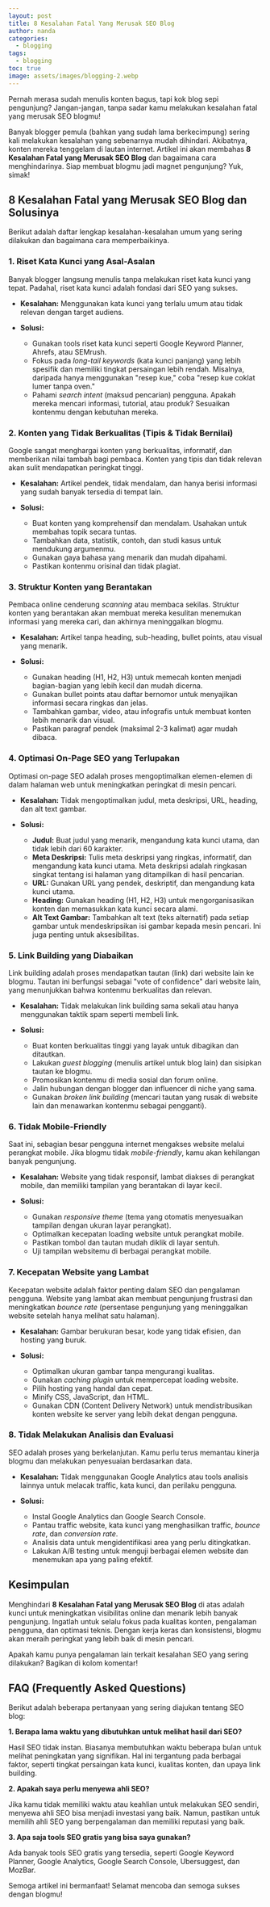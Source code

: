 ```yaml
---
layout: post
title: 8 Kesalahan Fatal Yang Merusak SEO Blog
author: nanda
categories:
  - blogging
tags:
  - blogging
toc: true
image: assets/images/blogging-2.webp
---
```



Pernah merasa sudah menulis konten bagus, tapi kok blog sepi pengunjung? Jangan-jangan, tanpa sadar kamu melakukan kesalahan fatal yang merusak SEO blogmu!

Banyak blogger pemula (bahkan yang sudah lama berkecimpung) sering kali melakukan kesalahan yang sebenarnya mudah dihindari. Akibatnya, konten mereka tenggelam di lautan internet. Artikel ini akan membahas **8 Kesalahan Fatal yang Merusak SEO Blog** dan bagaimana cara menghindarinya. Siap membuat blogmu jadi magnet pengunjung? Yuk, simak!

## 8 Kesalahan Fatal yang Merusak SEO Blog dan Solusinya

Berikut adalah daftar lengkap kesalahan-kesalahan umum yang sering dilakukan dan bagaimana cara memperbaikinya.

### 1\. Riset Kata Kunci yang Asal-Asalan

Banyak blogger langsung menulis tanpa melakukan riset kata kunci yang tepat. Padahal, riset kata kunci adalah fondasi dari SEO yang sukses.

- **Kesalahan:** Menggunakan kata kunci yang terlalu umum atau tidak relevan dengan target audiens.
    
- **Solusi:**
    
    - Gunakan tools riset kata kunci seperti Google Keyword Planner, Ahrefs, atau SEMrush.
    - Fokus pada _long-tail keywords_ (kata kunci panjang) yang lebih spesifik dan memiliki tingkat persaingan lebih rendah. Misalnya, daripada hanya menggunakan "resep kue," coba "resep kue coklat lumer tanpa oven."
    - Pahami _search intent_ (maksud pencarian) pengguna. Apakah mereka mencari informasi, tutorial, atau produk? Sesuaikan kontenmu dengan kebutuhan mereka.

### 2\. Konten yang Tidak Berkualitas (Tipis & Tidak Bernilai)

Google sangat menghargai konten yang berkualitas, informatif, dan memberikan nilai tambah bagi pembaca. Konten yang tipis dan tidak relevan akan sulit mendapatkan peringkat tinggi.

- **Kesalahan:** Artikel pendek, tidak mendalam, dan hanya berisi informasi yang sudah banyak tersedia di tempat lain.
    
- **Solusi:**
    
    - Buat konten yang komprehensif dan mendalam. Usahakan untuk membahas topik secara tuntas.
    - Tambahkan data, statistik, contoh, dan studi kasus untuk mendukung argumenmu.
    - Gunakan gaya bahasa yang menarik dan mudah dipahami.
    - Pastikan kontenmu orisinal dan tidak plagiat.

### 3\. Struktur Konten yang Berantakan

Pembaca online cenderung _scanning_ atau membaca sekilas. Struktur konten yang berantakan akan membuat mereka kesulitan menemukan informasi yang mereka cari, dan akhirnya meninggalkan blogmu.

- **Kesalahan:** Artikel tanpa heading, sub-heading, bullet points, atau visual yang menarik.
    
- **Solusi:**
    
    - Gunakan heading (H1, H2, H3) untuk memecah konten menjadi bagian-bagian yang lebih kecil dan mudah dicerna.
    - Gunakan bullet points atau daftar bernomor untuk menyajikan informasi secara ringkas dan jelas.
    - Tambahkan gambar, video, atau infografis untuk membuat konten lebih menarik dan visual.
    - Pastikan paragraf pendek (maksimal 2-3 kalimat) agar mudah dibaca.

### 4\. Optimasi On-Page SEO yang Terlupakan

Optimasi on-page SEO adalah proses mengoptimalkan elemen-elemen di dalam halaman web untuk meningkatkan peringkat di mesin pencari.

- **Kesalahan:** Tidak mengoptimalkan judul, meta deskripsi, URL, heading, dan alt text gambar.
    
- **Solusi:**
    
    - **Judul:** Buat judul yang menarik, mengandung kata kunci utama, dan tidak lebih dari 60 karakter.
    - **Meta Deskripsi:** Tulis meta deskripsi yang ringkas, informatif, dan mengandung kata kunci utama. Meta deskripsi adalah ringkasan singkat tentang isi halaman yang ditampilkan di hasil pencarian.
    - **URL:** Gunakan URL yang pendek, deskriptif, dan mengandung kata kunci utama.
    - **Heading:** Gunakan heading (H1, H2, H3) untuk mengorganisasikan konten dan memasukkan kata kunci secara alami.
    - **Alt Text Gambar:** Tambahkan alt text (teks alternatif) pada setiap gambar untuk mendeskripsikan isi gambar kepada mesin pencari. Ini juga penting untuk aksesibilitas.

### 5\. Link Building yang Diabaikan

Link building adalah proses mendapatkan tautan (link) dari website lain ke blogmu. Tautan ini berfungsi sebagai "vote of confidence" dari website lain, yang menunjukkan bahwa kontenmu berkualitas dan relevan.

- **Kesalahan:** Tidak melakukan link building sama sekali atau hanya menggunakan taktik spam seperti membeli link.
    
- **Solusi:**
    
    - Buat konten berkualitas tinggi yang layak untuk dibagikan dan ditautkan.
    - Lakukan _guest blogging_ (menulis artikel untuk blog lain) dan sisipkan tautan ke blogmu.
    - Promosikan kontenmu di media sosial dan forum online.
    - Jalin hubungan dengan blogger dan influencer di niche yang sama.
    - Gunakan _broken link building_ (mencari tautan yang rusak di website lain dan menawarkan kontenmu sebagai pengganti).

### 6\. Tidak Mobile-Friendly

Saat ini, sebagian besar pengguna internet mengakses website melalui perangkat mobile. Jika blogmu tidak _mobile-friendly_, kamu akan kehilangan banyak pengunjung.

- **Kesalahan:** Website yang tidak responsif, lambat diakses di perangkat mobile, dan memiliki tampilan yang berantakan di layar kecil.
    
- **Solusi:**
    
    - Gunakan _responsive theme_ (tema yang otomatis menyesuaikan tampilan dengan ukuran layar perangkat).
    - Optimalkan kecepatan loading website untuk perangkat mobile.
    - Pastikan tombol dan tautan mudah diklik di layar sentuh.
    - Uji tampilan websitemu di berbagai perangkat mobile.

### 7\. Kecepatan Website yang Lambat

Kecepatan website adalah faktor penting dalam SEO dan pengalaman pengguna. Website yang lambat akan membuat pengunjung frustrasi dan meningkatkan _bounce rate_ (persentase pengunjung yang meninggalkan website setelah hanya melihat satu halaman).

- **Kesalahan:** Gambar berukuran besar, kode yang tidak efisien, dan hosting yang buruk.
    
- **Solusi:**
    
    - Optimalkan ukuran gambar tanpa mengurangi kualitas.
    - Gunakan _caching plugin_ untuk mempercepat loading website.
    - Pilih hosting yang handal dan cepat.
    - Minify CSS, JavaScript, dan HTML.
    - Gunakan CDN (Content Delivery Network) untuk mendistribusikan konten website ke server yang lebih dekat dengan pengguna.

### 8\. Tidak Melakukan Analisis dan Evaluasi

SEO adalah proses yang berkelanjutan. Kamu perlu terus memantau kinerja blogmu dan melakukan penyesuaian berdasarkan data.

- **Kesalahan:** Tidak menggunakan Google Analytics atau tools analisis lainnya untuk melacak traffic, kata kunci, dan perilaku pengguna.
    
- **Solusi:**
    
    - Instal Google Analytics dan Google Search Console.
    - Pantau traffic website, kata kunci yang menghasilkan traffic, _bounce rate_, dan _conversion rate_.
    - Analisis data untuk mengidentifikasi area yang perlu ditingkatkan.
    - Lakukan A/B testing untuk menguji berbagai elemen website dan menemukan apa yang paling efektif.

## Kesimpulan

Menghindari **8 Kesalahan Fatal yang Merusak SEO Blog** di atas adalah kunci untuk meningkatkan visibilitas online dan menarik lebih banyak pengunjung. Ingatlah untuk selalu fokus pada kualitas konten, pengalaman pengguna, dan optimasi teknis. Dengan kerja keras dan konsistensi, blogmu akan meraih peringkat yang lebih baik di mesin pencari.

Apakah kamu punya pengalaman lain terkait kesalahan SEO yang sering dilakukan? Bagikan di kolom komentar!

## FAQ (Frequently Asked Questions)

Berikut adalah beberapa pertanyaan yang sering diajukan tentang SEO blog:

**1\. Berapa lama waktu yang dibutuhkan untuk melihat hasil dari SEO?**

Hasil SEO tidak instan. Biasanya membutuhkan waktu beberapa bulan untuk melihat peningkatan yang signifikan. Hal ini tergantung pada berbagai faktor, seperti tingkat persaingan kata kunci, kualitas konten, dan upaya link building.

**2\. Apakah saya perlu menyewa ahli SEO?**

Jika kamu tidak memiliki waktu atau keahlian untuk melakukan SEO sendiri, menyewa ahli SEO bisa menjadi investasi yang baik. Namun, pastikan untuk memilih ahli SEO yang berpengalaman dan memiliki reputasi yang baik.

**3\. Apa saja tools SEO gratis yang bisa saya gunakan?**

Ada banyak tools SEO gratis yang tersedia, seperti Google Keyword Planner, Google Analytics, Google Search Console, Ubersuggest, dan MozBar.

Semoga artikel ini bermanfaat! Selamat mencoba dan semoga sukses dengan blogmu!
